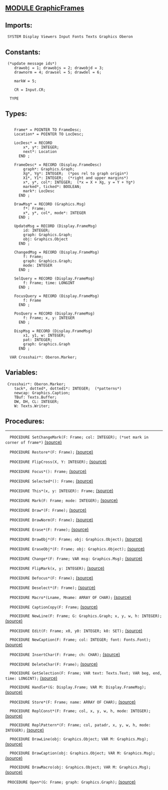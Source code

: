 
## [MODULE GraphicFrames](https://github.com/io-core/Draw/blob/main/GraphicFrames.Mod)

  ## Imports:
` SYSTEM Display Viewers Input Fonts Texts Graphics Oberon`

## Constants:
```
 (*update message ids*)
    drawobj = 1; drawobjs = 2; drawobjd = 3;
    drawnorm = 4; drawsel = 5; drawdel = 6;

    markW = 5;

    CR = Input.CR;

  TYPE
```
## Types:
```

    Frame* = POINTER TO FrameDesc;
    Location* = POINTER TO LocDesc;

    LocDesc* = RECORD
        x*, y*: INTEGER;
        next*: Location
      END ;

    FrameDesc* = RECORD (Display.FrameDesc)
        graph*: Graphics.Graph;
        Xg*, Yg*: INTEGER;  (*pos rel to graph origin*)
        X1*, Y1*: INTEGER;  (*right and upper margins*)
        x*, y*, col*: INTEGER;  (*x = X + Xg, y = Y + Yg*)
        marked*, ticked*: BOOLEAN;
        mark*: LocDesc
      END ;

    DrawMsg* = RECORD (Graphics.Msg)
        f*: Frame;
        x*, y*, col*, mode*: INTEGER
      END ;

    UpdateMsg = RECORD (Display.FrameMsg)
        id: INTEGER;
        graph: Graphics.Graph;
        obj: Graphics.Object
      END ;

    ChangedMsg = RECORD (Display.FrameMsg)
        f: Frame;
        graph: Graphics.Graph;
        mode: INTEGER
      END ;

    SelQuery = RECORD (Display.FrameMsg)
        f: Frame; time: LONGINT
      END ;

    FocusQuery = RECORD (Display.FrameMsg)
        f: Frame
      END ;

    PosQuery = RECORD (Display.FrameMsg)
        f: Frame; x, y: INTEGER
      END ;

    DispMsg = RECORD (Display.FrameMsg)
        x1, y1, w: INTEGER;
        pat: INTEGER;
        graph: Graphics.Graph
      END ;

  VAR Crosshair*: Oberon.Marker;
```
## Variables:
```
 Crosshair*: Oberon.Marker;
    tack*, dotted*, dotted1*: INTEGER;  (*patterns*)
    newcap: Graphics.Caption;
    TBuf: Texts.Buffer;
    DW, DH, CL: INTEGER;
    W: Texts.Writer;

```
## Procedures:
---

`  PROCEDURE SetChangeMark(F: Frame; col: INTEGER); (*set mark in corner of frame*)` [(source)](https://github.com/io-core/Draw/blob/main/GraphicFrames.Mod#L76)


`  PROCEDURE Restore*(F: Frame);` [(source)](https://github.com/io-core/Draw/blob/main/GraphicFrames.Mod#L85)


`  PROCEDURE FlipCross(X, Y: INTEGER);` [(source)](https://github.com/io-core/Draw/blob/main/GraphicFrames.Mod#L102)


`  PROCEDURE Focus*(): Frame;` [(source)](https://github.com/io-core/Draw/blob/main/GraphicFrames.Mod#L113)


`  PROCEDURE Selected*(): Frame;` [(source)](https://github.com/io-core/Draw/blob/main/GraphicFrames.Mod#L118)


`  PROCEDURE This*(x, y: INTEGER): Frame;` [(source)](https://github.com/io-core/Draw/blob/main/GraphicFrames.Mod#L123)


`  PROCEDURE Mark(F: Frame; mode: INTEGER);` [(source)](https://github.com/io-core/Draw/blob/main/GraphicFrames.Mod#L128)


`  PROCEDURE Draw*(F: Frame);` [(source)](https://github.com/io-core/Draw/blob/main/GraphicFrames.Mod#L133)


`  PROCEDURE DrawNorm(F: Frame);` [(source)](https://github.com/io-core/Draw/blob/main/GraphicFrames.Mod#L138)


`  PROCEDURE Erase*(F: Frame);` [(source)](https://github.com/io-core/Draw/blob/main/GraphicFrames.Mod#L143)


`  PROCEDURE DrawObj*(F: Frame; obj: Graphics.Object);` [(source)](https://github.com/io-core/Draw/blob/main/GraphicFrames.Mod#L148)


`  PROCEDURE EraseObj*(F: Frame; obj: Graphics.Object);` [(source)](https://github.com/io-core/Draw/blob/main/GraphicFrames.Mod#L153)


`  PROCEDURE Change*(F: Frame; VAR msg: Graphics.Msg);` [(source)](https://github.com/io-core/Draw/blob/main/GraphicFrames.Mod#L158)


`  PROCEDURE FlipMark(x, y: INTEGER);` [(source)](https://github.com/io-core/Draw/blob/main/GraphicFrames.Mod#L163)


`  PROCEDURE Defocus*(F: Frame);` [(source)](https://github.com/io-core/Draw/blob/main/GraphicFrames.Mod#L169)


`  PROCEDURE Deselect*(F: Frame);` [(source)](https://github.com/io-core/Draw/blob/main/GraphicFrames.Mod#L179)


`  PROCEDURE Macro*(Lname, Mname: ARRAY OF CHAR);` [(source)](https://github.com/io-core/Draw/blob/main/GraphicFrames.Mod#L188)


`  PROCEDURE CaptionCopy(F: Frame;` [(source)](https://github.com/io-core/Draw/blob/main/GraphicFrames.Mod#L211)


`  PROCEDURE NewLine(F: Frame; G: Graphics.Graph; x, y, w, h: INTEGER);` [(source)](https://github.com/io-core/Draw/blob/main/GraphicFrames.Mod#L232)


`  PROCEDURE Edit(F: Frame; x0, y0: INTEGER; k0: SET);` [(source)](https://github.com/io-core/Draw/blob/main/GraphicFrames.Mod#L239)


`  PROCEDURE NewCaption(F: Frame; col: INTEGER; font: Fonts.Font);` [(source)](https://github.com/io-core/Draw/blob/main/GraphicFrames.Mod#L324)


`  PROCEDURE InsertChar(F: Frame; ch: CHAR);` [(source)](https://github.com/io-core/Draw/blob/main/GraphicFrames.Mod#L332)


`  PROCEDURE DeleteChar(F: Frame);` [(source)](https://github.com/io-core/Draw/blob/main/GraphicFrames.Mod#L342)


`  PROCEDURE GetSelection(F: Frame; VAR text: Texts.Text; VAR beg, end, time: LONGINT);` [(source)](https://github.com/io-core/Draw/blob/main/GraphicFrames.Mod#L357)


`  PROCEDURE Handle*(G: Display.Frame; VAR M: Display.FrameMsg);` [(source)](https://github.com/io-core/Draw/blob/main/GraphicFrames.Mod#L367)


`  PROCEDURE Store*(F: Frame; name: ARRAY OF CHAR);` [(source)](https://github.com/io-core/Draw/blob/main/GraphicFrames.Mod#L425)


`  PROCEDURE ReplConst*(F: Frame; col, x, y, w, h, mode: INTEGER);` [(source)](https://github.com/io-core/Draw/blob/main/GraphicFrames.Mod#L431)


`  PROCEDURE ReplPattern*(F: Frame; col, patadr, x, y, w, h, mode: INTEGER);` [(source)](https://github.com/io-core/Draw/blob/main/GraphicFrames.Mod#L440)


`  PROCEDURE DrawLine(obj: Graphics.Object; VAR M: Graphics.Msg);` [(source)](https://github.com/io-core/Draw/blob/main/GraphicFrames.Mod#L449)


`  PROCEDURE DrawCaption(obj: Graphics.Object; VAR M: Graphics.Msg);` [(source)](https://github.com/io-core/Draw/blob/main/GraphicFrames.Mod#L469)


`  PROCEDURE DrawMacro(obj: Graphics.Object; VAR M: Graphics.Msg);` [(source)](https://github.com/io-core/Draw/blob/main/GraphicFrames.Mod#L498)


`  PROCEDURE Open*(G: Frame; graph: Graphics.Graph); ` [(source)](https://github.com/io-core/Draw/blob/main/GraphicFrames.Mod#L518)

